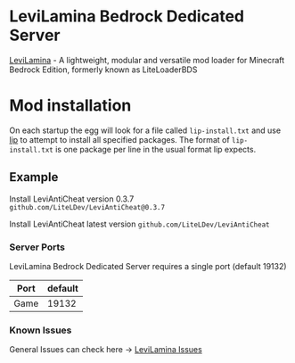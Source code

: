 # LeviLamina Bedrock Dedicated Server

[LeviLamina](https://github.com/LiteLDev/LeviLamina) - A lightweight, modular and versatile mod loader for Minecraft Bedrock Edition, formerly known as LiteLoaderBDS

# Mod installation
On each startup the egg will look for a file called `lip-install.txt` and use [lip](https://github.com/futrime/lip) to attempt to install all specified packages.
The format of `lip-install.txt` is one package per line in the usual format lip expects.
## Example
Install LeviAntiCheat version 0.3.7
`github.com/LiteLDev/LeviAntiCheat@0.3.7`

Install LeviAntiCheat latest version
`github.com/LiteLDev/LeviAntiCheat`


### Server Ports

LeviLamina Bedrock Dedicated Server requires a single port (default 19132)

| Port    | default  |
|---------|----------|
| Game    | 19132    |

### Known Issues
General Issues can check here -> [LeviLamina Issues](https://github.com/LiteLDev/LeviLamina/issues)

